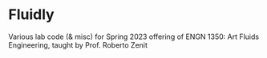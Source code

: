 # Fluidly

Various lab code (& misc) for Spring 2023 offering of ENGN 1350: Art Fluids Engineering, taught by Prof. Roberto Zenit 
